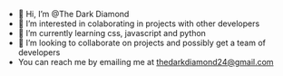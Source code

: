- 👋 Hi, I’m @The Dark Diamond
- 👀 I’m interested in colaborating in projects with other developers
- 🌱 I’m currently learning css, javascript and python
- 💞️ I’m looking to collaborate on projects and possibly get a team of developers
- You can reach me by emailing me at thedarkdiamond24@gmail.com
